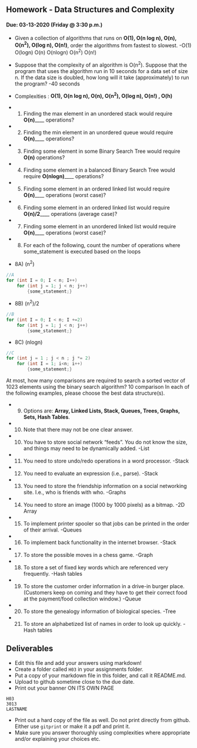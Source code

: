 ## Homework - Data Structures and Complexity
#### Due: 03-13-2020 (Friday @ 3:30 p.m.)

- Given a collection of algorithms that runs on **O(1), O(n log n), O(n), O(n<sup>2</sup>), O(log n), O(n!)**, order the algorithms from fastest to slowest.
 -O(1) O(logn) O(n) O(nlogn) O(n<sup>2</sup>) O(n!)
- Suppose that the complexity of an algorithm is O(n<sup>2</sup>). Suppose that the program that uses the algorithm run in 10 seconds for a data set of size n. If the data size is doubled, how long will it take (approximately) to run the program? 
 -40 seconds

- Complexities : **O(1), O(n log n), O(n), O(n<sup>2</sup>), O(log n), O(n!) , O(h)**
- 1) Finding the max element in an unordered stack would require ______O(n)__________ operations?
- 2) Finding the min element in an unordered queue would require ______O(n)__________ operations?
- 3) Finding some element in some Binary Search Tree would require ________O(n)________ operations?
- 4) Finding some element in a balanced Binary Search Tree would require ______O(nlogn)__________ operations?
- 5) Finding some element in an ordered linked list would require ______O(n)__________ operations (worst case)?
- 6) Finding some element in an ordered linked list would require ______O(n)/2__________ operations (average case)?
- 7) Finding some element in an unordered linked list would require ______O(n)__________ operations (worst case)?


- 8) For each of the following, count the number of operations where some_statement is executed based on the loops

- 8A) (n<sup>2</sup>)
```cpp
//A
for (int I = 0; I < n; I++)
    for (int j = 1; j < n; j++)
        {some_statement;}
```
- 8B) (n<sup>2</sup>)/2
```cpp
//B
for (int I = 0; I < n; I +=2)
    for (int j = 1; j < n; j++)
        {some_statement;}
```

- 8C) (nlogn)
```cpp
//C
for (int j = 1 ; j < n ; j *= 2)
    for (int I = 1; i<n; i++)
        {some_statement;} 
```

At most, how many comparisons are required to search a sorted vector of 1023 elements using the binary
search algorithm?
10 comparison
In each of the following examples, please choose the best data structure(s).
- 9) Options are: **Array, Linked Lists, Stack, Queues, Trees, Graphs, Sets, Hash Tables**. 
- 10) Note that there may not be one clear answer.

- 10) You have to store social network “feeds”. You do not know the size, and things may need to be dynamically added. 
 -List
- 11) You need to store undo/redo operations in a word processor.
 -Stack
- 12) You need to evaluate an expression (i.e., parse).
 -Stack
- 13) You need to store the friendship information on a social networking site. I.e., who is friends with who. 
 -Graphs
- 14) You need to store an image (1000 by 1000 pixels) as a bitmap. 
 -2D Array
- 15) To implement printer spooler so that jobs can be printed in the order of their arrival. 
 -Queues
- 16) To implement back functionality in the internet browser. 
 -Stack
- 17) To store the possible moves in a chess game.
 -Graph
- 18) To store a set of fixed key words which are referenced very frequently.
 -Hash tables
- 19) To store the customer order information in a drive-in burger place. (Customers keep on coming and they have to get their correct food at the payment/food collection window.)
 -Queue
- 20) To store the genealogy information of biological species.
 -Tree
- 21) To store an alphabetized list of names in order to look up quickly.
 -Hash tables


## Deliverables

- Edit this file and add your answers using markdown!
- Create a folder called `H03` in your assignments folder.
- Put a copy of your markdown file in this folder, and call it README.md.
- Upload to github sometime close to the due date.
- Print out your banner ON ITS OWN PAGE

```
H03
3013
LASTNAME
```

- Print out a hard copy of the file as well. Do not print directly from github. Either use `gitprint` or make it a pdf and print it.
- Make sure you answer thoroughly using complexities where appropriate and/or explaining your choices etc.
